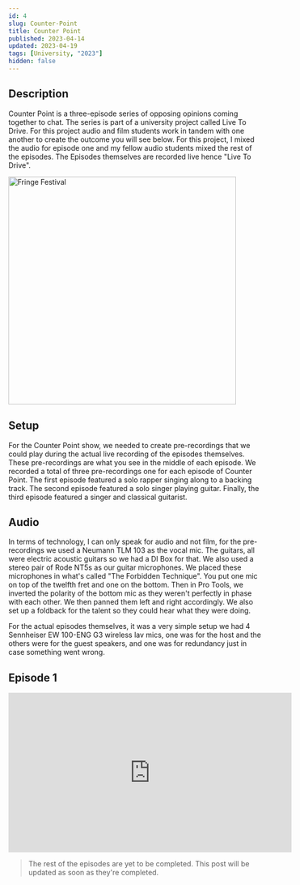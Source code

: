 ```yaml
---
id: 4
slug: Counter-Point
title: Counter Point
published: 2023-04-14
updated: 2023-04-19
tags: [University, "2023"]
hidden: false
---
```


<script>
  import CounterPoint from "./Counter-Point-Episode-1.webp?w=500;700;900;1200;1600&avif&srcset"
</script>

## Description

Counter Point is a three-episode series of opposing opinions coming together to chat. The series is part of a university project called Live To Drive. For this project audio and film students work in tandem with one another to create the outcome you will see below. For this project, I mixed the audio for episode one and my fellow audio students mixed the rest of the episodes. The Episodes themselves are recorded live hence "Live To Drive".

<img srcset={CounterPoint} alt="Fringe Festival" width="450" />

## Setup

For the Counter Point show, we needed to create pre-recordings that we could play during the actual live recording of the episodes themselves. These pre-recordings are what you see in the middle of each episode. We recorded a total of three pre-recordings one for each episode of Counter Point. The first episode featured a solo rapper singing along to a backing track. The second episode featured a solo singer playing guitar. Finally, the third episode featured a singer and classical guitarist.

## Audio

In terms of technology, I can only speak for audio and not film, for the pre-recordings we used a Neumann TLM 103 as the vocal mic. The guitars, all were electric acoustic guitars so we had a DI Box for that. We also used a stereo pair of Rode NT5s as our guitar microphones. We placed these microphones in what's called "The Forbidden Technique". You put one mic on top of the twelfth fret and one on the bottom. Then in Pro Tools, we inverted the polarity of the bottom mic as they weren't perfectly in phase with each other. We then panned them left and right accordingly. We also set up a foldback for the talent so they could hear what they were doing.

For the actual episodes themselves, it was a very simple setup we had 4 Sennheiser EW 100-ENG G3 wireless lav mics, one was for the host and the others were for the guest speakers, and one was for redundancy just in case something went wrong.

## Episode 1

<iframe width="560" height="315" src="https://www.youtube-nocookie.com/embed/L4Kx_xvajBU" title="YouTube video player" frameborder="0" allow="accelerometer; autoplay; clipboard-write; encrypted-media; gyroscope; picture-in-picture; web-share" allowfullscreen></iframe>

> The rest of the episodes are yet to be completed. This post will be updated as soon as they're completed.

<br/>
